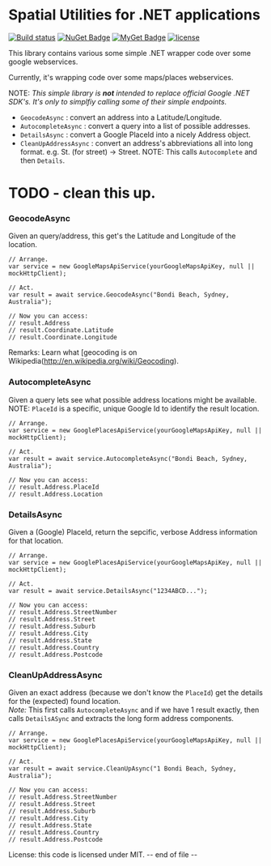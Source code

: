 # Spatial Utilities for .NET applications

[![Build status](https://ci.appveyor.com/api/projects/status/ooqkpqtsyy2vuor1?svg=true)](https://ci.appveyor.com/project/PureKrome/simplegooglewebservices) [![NuGet Badge](https://buildstats.info/nuget/WorldDomination.SimpleGoogleWebServices)](https://www.nuget.org/packages/WorldDomination.SimpleGoogleWebServices/) [![MyGet Badge](https://buildstats.info/myget/pk-development/WorldDomination.SimpleGoogleWebServices)](https://www.myget.org/feed/pk-development/package/nuget/WorldDomination.SimpleGoogleWebServices) [![license](https://img.shields.io/github/license/mashape/apistatus.svg)]()

This library contains various some simple .NET wrapper code over some google webservices.

Currently, it's wrapping code over some maps/places webservices.

NOTE: _This simple library is **not** intended to replace official Google .NET SDK's. It's only to simplfiy calling some of their simple endpoints._

- `GeocodeAsync` : convert an address into a Latitude/Longitude.
- `AutocompleteAsync` : convert a query into a list of possible addresses.
- `DetailsAsync` : convert a Google PlaceId into a nicely Address object.
- `CleanUpAddressAsync` : convert an address's abbreviations all into long format. e.g. St. (for street) -> Street. NOTE: This calls `Autocomplete` and then `Details`.

# TODO - clean this up.

### GeocodeAsync
Given an query/address, this get's the Latitude and Longitude of the location.

    // Arrange.
	var service = new GoogleMapsApiService(yourGoogleMapsApiKey, null || mockHttpClient);
    
    // Act.
    var result = await service.GeocodeAsync("Bondi Beach, Sydney, Australia");
    
    // Now you can access:
    // result.Address
    // result.Coordinate.Latitude
	// result.Coordinate.Longitude

Remarks: Learn what [geocoding is on Wikipedia(http://en.wikipedia.org/wiki/Geocoding).

### AutocompleteAsync
Given a query lets see what possible address locations might be available.
NOTE: `PlaceId` is a specific, unique Google Id to identify the result location.

    // Arrange.
	var service = new GooglePlacesApiService(yourGoogleMapsApiKey, null || mockHttpClient);
    
    // Act.
    var result = await service.AutocompleteAsync("Bondi Beach, Sydney, Australia");
    
    // Now you can access:
    // result.Address.PlaceId
    // result.Address.Location


### DetailsAsync
Given a (Google) PlaceId, return the sepcific, verbose Address information for that location.

    // Arrange.
	var service = new GooglePlacesApiService(yourGoogleMapsApiKey, null || mockHttpClient);
    
    // Act.
    var result = await service.DetailsAsync("1234ABCD...");
    
    // Now you can access:
    // result.Address.StreetNumber
    // result.Address.Street
	// result.Address.Suburb
	// result.Address.City
	// result.Address.State
	// result.Address.Country
	// result.Address.Postcode


### CleanUpAddressAsync
Given an exact address (because we don't know the `PlaceId`) get the details for the (expected) found location.<br/>
*Note:* This first calls `AutocompleteAsync` and if we have 1 result exactly, then calls `DetailsASync` and extracts the long form address components.


    // Arrange.
	var service = new GooglePlacesApiService(yourGoogleMapsApiKey, null || mockHttpClient);
    
    // Act.
    var result = await service.CleanUpAsync("1 Bondi Beach, Sydney, Australia");
    
    // Now you can access:
    // result.Address.StreetNumber
    // result.Address.Street
	// result.Address.Suburb
	// result.Address.City
	// result.Address.State
	// result.Address.Country
	// result.Address.Postcode


License: this code is licensed under MIT.
-- end of file --